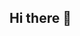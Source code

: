 ## Hi there 👋

<!--
**jjorgeramos/jjorgeramos** is a ✨ _special_ ✨ repository because its `README.md` (this file) appears on your GitHub profile.

Hi i am Jorge I love beer. 


Here are some ideas to get you started:

- 🔭 I’m currently working on ...
- 🌱 I’m currently learning ...
- 👯 I’m looking to collaborate on ...
- 🤔 I’m looking for help with ...
- 💬 Ask me about ...
- 📫 How to reach me: ...
- 😄 Pronouns: ...
- ⚡ Fun fact: ...
-->
